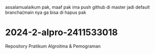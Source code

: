 assalamualaikum pak, maaf pak ima push github di master jadi default brancha(main nya ga bisa di hapus pak
# 2024-2-alpro-2411533018
Repository Pratikum Algroitma &amp; Pemograman
